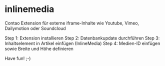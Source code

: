 inlinemedia
===========

Contao Extension für externe iframe-Inhalte wie Youtube, Vimeo, Dailymotion oder Soundcloud

Step 1: Extension installieren
Step 2: Datenbankupdate durchführen
Step 3: Inhaltselement in Artikel einfügen (InlineMedia)
Step 4: Medien-ID einfügen sowie Breite und Höhe definieren

Have fun! ;-)
